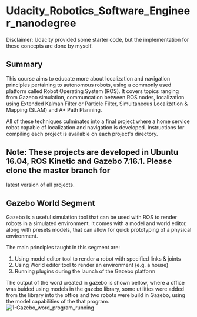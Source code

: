 # Udacity_Robotics_Software_Engineer_nanodegree

Disclaimer: Udacity provided some starter code, but the implementation for these concepts are done by myself. 

## Summary
This course aims to educate more about localization and navigation principles pertaining to autonomous robots, 
using a commonly used platform called Robot Operating System (ROS). It covers topics ranging from Gazebo simulation, 
communcation between ROS nodes, localization using Extended Kalman Filter or Particle Filter, Simultaneous 
Localization & Mapping (SLAM) and A* Path Planning. 

All of these techniques culminates into a final project where a home service robot capable of localization and navigation 
is developed. Instructions for compiling each project is available on each project's directory.

## Note: These projects are developed in Ubuntu 16.04, ROS Kinetic and Gazebo 7.16.1. Please clone the master branch for 
latest version of all projects. 

## Gazebo World Segment
Gazebo is a useful simulation tool that can be used with ROS to render robots in a simulated environment. It comes with a model and world editor, along with presets models, that can allow for quick prototyping of a physical environment.

The main principles taught in this segment are:

1. Using model editor tool to render a robot with specified links & joints
2. Using World editor tool to render an environment (e.g. a house)
3. Running plugins during the launch of the Gazebo platform

The output of the word created in gazebo is shown bellow, where a office was buided using models in the gazebo library, some 
utilities were added from the library into the office and two robots were build in Gazebo, using the model capabilities of the 
that program.
![1-Gazebo_word_program_running](https://github.com/Photon-einstein/Udacity_Robotics_Software_Engineer_nanodegree/assets/31144077/da5a7709-314e-4232-a2c4-efb8d68067c3)

